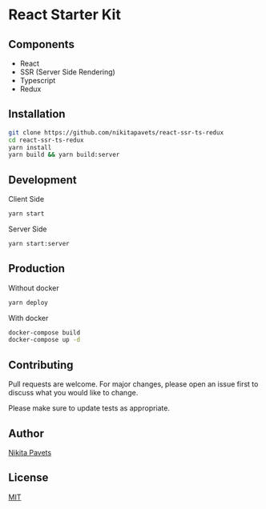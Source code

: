 # React Starter Kit

## Components

- React
- SSR (Server Side Rendering)
- Typescript
- Redux
  
## Installation

```bash
git clone https://github.com/nikitapavets/react-ssr-ts-redux
cd react-ssr-ts-redux
yarn install
yarn build && yarn build:server
```
  
## Development

Client Side

```bash
yarn start
```

Server Side

```bash
yarn start:server
```
  
## Production

Without docker

```bash
yarn deploy
```

With docker

```bash
docker-compose build
docker-compose up -d
```

## Contributing

Pull requests are welcome. For major changes, please open an issue first to discuss what you would like to change.

Please make sure to update tests as appropriate.

## Author

[Nikita Pavets](https://github.com/nikitapavets)

## License

[MIT](https://choosealicense.com/licenses/mit/)
